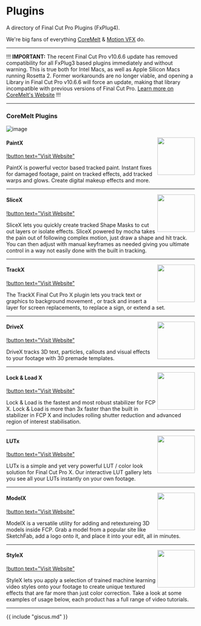 # Plugins

A directory of Final Cut Pro Plugins (FxPlug4).

We're big fans of everything [CoreMelt](https://coremelt.com) & [Motion VFX](https://www.motionvfx.com) do.

---

!!!
**IMPORTANT:** The recent Final Cut Pro v10.6.6 update has removed compatibility for all FxPlug3 based plugins immediately and without warning. This is true both for Intel Macs, as well as Apple Silicon Macs running Rosetta 2. Former workarounds are no longer viable, and opening a Library in Final Cut Pro v10.6.6 will force an update, making that library incompatible with previous versions of Final Cut Pro.
[Learn more on CoreMelt's Website](https://coremelt.com/blogs/news/final-cut-pro-10-6-6-important-note-before-you-update)
!!!

---

### CoreMelt Plugins

![image](https://fcp.cafe/static/coremelt.png)

<img src="https://fcp.cafe/static/paintx.png" align="right" style="height:100px !important; width:100px !important; " />

#### PaintX

[!button text="Visit Website"](https://coremelt.com/products/paintx-powered-by-mocha)

PaintX is powerful vector based tracked paint. Instant fixes for damaged footage, paint on tracked effects, add tracked warps and glows. Create digital makeup effects and more.

---

<img src="https://fcp.cafe/static/slicex.png" align="right" style="height:100px !important; width:100px !important; " />

#### SliceX

[!button text="Visit Website"](https://coremelt.com/products/slicex-powered-by-mocha)

SliceX lets you quickly create tracked Shape Masks to cut out layers or isolate effects. SliceX powered by mocha takes the pain out of following complex motion, just draw a shape and hit track. You can then adjust with manual keyframes as needed giving you ultimate control in a way not easily done with the built in tracking.

---

<img src="https://fcp.cafe/static/trackx.png" align="right" style="height:100px !important; width:100px !important; " />

#### TrackX

[!button text="Visit Website"](https://coremelt.com/products/trackx-powered-by-mocha)

The TrackX Final Cut Pro X plugin lets you track text or graphics to background movement , or track and insert a layer for screen replacements, to replace a sign, or extend a set.

---

<img src="https://fcp.cafe/static/drivex.png" align="right" style="height:100px !important; width:100px !important; " />

#### DriveX

[!button text="Visit Website"](https://www.coremelt.com/drivex/)

DriveX tracks 3D text, particles, callouts and visual effects to your footage with 30 premade templates.

---

<img src="https://fcp.cafe/static/lockandloadx.png" align="right" style="height:100px !important; width:100px !important; " />

#### Lock & Load X

[!button text="Visit Website"](https://coremelt.com/products/lock-and-load-x)

Lock & Load is the fastest and most robust stabilizer for FCP X. Lock & Load is more than 3x faster than the built in stabilizer in FCP X and includes rolling shutter reduction and advanced region of interest stabilisation.

---

<img src="https://fcp.cafe/static/lutx.png" align="right" style="height:100px !important; width:100px !important; " />

#### LUTx

[!button text="Visit Website"](https://coremelt.com/products/lutx-feature-look-collection)

LUTx is a simple and yet very powerful LUT / color look solution for Final Cut Pro X. Our interactive LUT gallery lets you see all your LUTs instantly on your own footage.

---

<img src="https://fcp.cafe/static/modelx.png" align="right" style="height:100px !important; width:100px !important; " />

#### ModelX

[!button text="Visit Website"](https://coremelt.com/products/modelx-next-gen-3d-models-with-pbr-materials-and-lighting-for-final-cut-pro)

ModelX is a versatile utility for adding and retextureing 3D models inside FCP. Grab a model from a popular site like SketchFab, add a logo onto it, and place it into your edit, all in minutes.

---

<img src="https://fcp.cafe/static/stylex.png" align="right" style="height:100px !important; width:100px !important; " />

#### StyleX

[!button text="Visit Website"](https://coremelt.com/products/stylex-video-style-transfer-for-fcpx)

StyleX lets you apply a selection of trained machine learning video styles onto your footage to create unique textured effects that are far more than just color correction. Take a look at some examples of usage below, each product has a full range of video tutorials.

---

{{ include "giscus.md" }}
